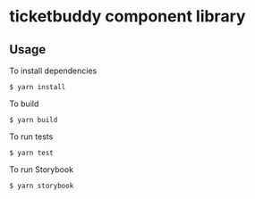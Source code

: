 # ticketbuddy component library


## Usage

To install dependencies
```
$ yarn install
```

To build
```
$ yarn build
```

To run tests
```
$ yarn test
```

To run Storybook
```
$ yarn storybook
```
